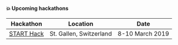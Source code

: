 #### :boom: Upcoming hackathons

| Hackathon                                                | Location               | Date                |
| -------------------------------------------------------- | ---------------------- | ------------------- |
| [START Hack](https://starthack.ch/)                        | St. Gallen, Switzerland      | 8-10 March 2019 |
